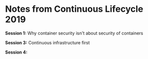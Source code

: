 # Notes from Continuous Lifecycle 2019

**Session 1:**
Why container security isn't about security of containers

**Session 3:**
Continuous infrastructure first

**Session 4:**
